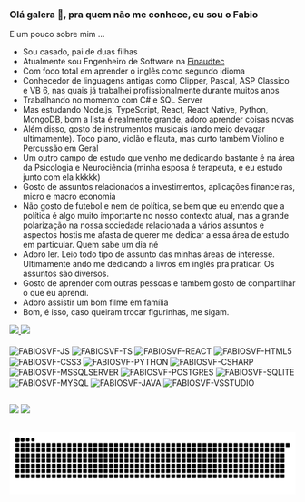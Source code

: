 ### Olá galera 👋, pra quem não me conhece, eu sou o Fabio

E um pouco sobre mim ...
- Sou casado, pai de duas filhas
- Atualmente sou Engenheiro de Software na [Finaudtec](https://finaud.com.br/)
- Com foco total em aprender o inglês como segundo idioma
- Conhecedor de linguagens antigas como Clipper, Pascal, ASP Classico e VB 6, nas quais já trabalhei profissionalmente durante muitos anos
- Trabalhando no momento com C# e SQL Server
- Mas estudando Node.js, TypeScript, React, React Native, Python, MongoDB, bom a lista é realmente grande, adoro aprender coisas novas
- Além disso, gosto de instrumentos musicais (ando meio devagar ultimamente). Toco piano, violão e flauta, mas curto também Violino e Percussão em Geral
- Um outro campo de estudo que venho me dedicando bastante é na área da Psicologia e Neurociência (minha esposa é terapeuta, e eu estudo junto com ela kkkkk)
- Gosto de assuntos relacionados a investimentos, aplicações financeiras, micro e macro economia
- Não gosto de futebol e nem de política, se bem que eu entendo que a política é algo muito importante no nosso contexto atual, mas a grande polarização na nossa sociedade relacionada a vários assuntos e aspectos hostis me afasta de querer me dedicar a essa área de estudo em particular. Quem sabe um dia né
- Adoro ler. Leio todo tipo de assunto das minhas áreas de interesse. Ultimamente ando me dedicando a livros em inglês pra praticar. Os assuntos são diversos.
- Gosto de aprender com outras pessoas e também gosto de compartilhar o que eu aprendi.
- Adoro assistir um bom filme em família
- Bom, é isso, caso queiram trocar figurinhas, me sigam.

<div>
  <a href="https://github.com/fabiosvf">
    <img height="180em" src="https://github-readme-stats.vercel.app/api?username=fabiosvf&show_icons=true&theme=dracula&include_all_commits=true&count_private=true" />
    <img height="180em" src="https://github-readme-stats.vercel.app/api/top-langs/?username=fabiosvf&layout=compact&size_weight=0.5&count_weight=0.5&theme=dracula" />
  </a>
</div>

<div style="display:inline_block"><br />
  <img align="center" alt="FABIOSVF-JS" height="30" width="40" src="https://cdn.jsdelivr.net/gh/devicons/devicon/icons/javascript/javascript-plain.svg" />
  <img align="center" alt="FABIOSVF-TS" height="30" width="40" src="https://cdn.jsdelivr.net/gh/devicons/devicon/icons/typescript/typescript-plain.svg" />
  <img align="center" alt="FABIOSVF-REACT" height="30" width="40" src="https://cdn.jsdelivr.net/gh/devicons/devicon/icons/react/react-original.svg" />
  <img align="center" alt="FABIOSVF-HTML5" height="30" width="40" src="https://cdn.jsdelivr.net/gh/devicons/devicon/icons/html5/html5-original.svg" />
  <img align="center" alt="FABIOSVF-CSS3" height="30" width="40" src="https://cdn.jsdelivr.net/gh/devicons/devicon/icons/css3/css3-original.svg" />
  <img align="center" alt="FABIOSVF-PYTHON" height="30" width="40" src="https://cdn.jsdelivr.net/gh/devicons/devicon/icons/python/python-original.svg" />
  <img align="center" alt="FABIOSVF-CSHARP" height="30" width="40" src="https://cdn.jsdelivr.net/gh/devicons/devicon/icons/csharp/csharp-original.svg" />
  <img align="center" alt="FABIOSVF-MSSQLSERVER" height="30" width="40" src="https://cdn.jsdelivr.net/gh/devicons/devicon/icons/microsoftsqlserver/microsoftsqlserver-plain.svg" />
  <img align="center" alt="FABIOSVF-POSTGRES" height="30" width="40" src="https://cdn.jsdelivr.net/gh/devicons/devicon/icons/postgresql/postgresql-original.svg" />
  <img align="center" alt="FABIOSVF-SQLITE" height="30" width="40" src="https://cdn.jsdelivr.net/gh/devicons/devicon/icons/sqlite/sqlite-original.svg" />
  <img align="center" alt="FABIOSVF-MYSQL" height="30" width="40" src="https://cdn.jsdelivr.net/gh/devicons/devicon/icons/mysql/mysql-original.svg" />
  <img align="center" alt="FABIOSVF-JAVA" height="30" width="40" src="https://cdn.jsdelivr.net/gh/devicons/devicon/icons/java/java-original.svg" />
  <img align="center" alt="FABIOSVF-VSSTUDIO" height="30" width="40" src="https://cdn.jsdelivr.net/gh/devicons/devicon/icons/visualstudio/visualstudio-plain.svg" />
</div>

##

<div>
  <a href="https://instagram.com/fabiosvf" target="_blank"><img src="https://img.shields.io/badge/Instagram-E4405F?style=for-the-badge&logo=instagram&logoColor=white" /></a>
  <a href="https://www.linkedin.com/in/fabio-silva-ferreira-b8594861/" target="_blank"><img src="https://img.shields.io/badge/LinkedIn-0077B5?style=for-the-badge&logo=linkedin&logoColor=white" /></a>
</div>

##

<picture>
  <source media="(prefers-color-scheme: dark)" srcset="https://raw.githubusercontent.com/fabiosvf/fabiosvf/output/github-snake-dark.svg" />
  <source media="(prefers-color-scheme: light)" srcset="https://raw.githubusercontent.com/fabiosvf/fabiosvf/output/github-snake.svg" />
  <img alt="github-snake" src="dist/github-snake.svg" />
</picture>
